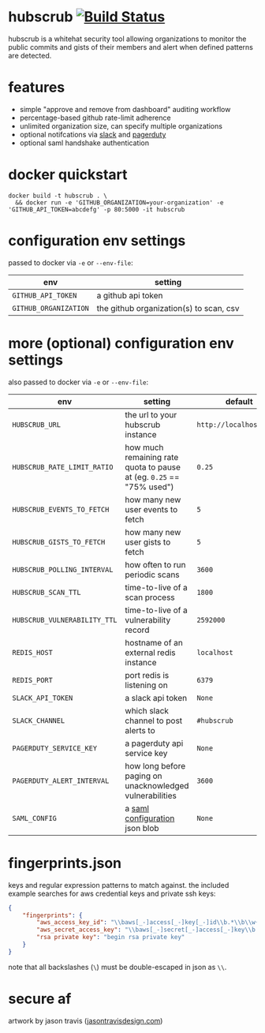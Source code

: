# hubscrub [![Build Status](https://travis-ci.org/sschneid/hubscrub.svg?branch=master)](https://travis-ci.org/sschneid/hubscrub)

hubscrub is a whitehat security tool allowing organizations to monitor the public commits and gists of their members and alert when defined patterns are detected.

# features

- simple "approve and remove from dashboard" auditing workflow
- percentage-based github rate-limit adherence
- unlimited organization size, can specify multiple organizations
- optional notifcations via [slack](https://slack.com) and [pagerduty](https://pagerduty.com/)
- optional saml handshake authentication

# docker quickstart

```
docker build -t hubscrub . \
  && docker run -e 'GITHUB_ORGANIZATION=your-organization' -e 'GITHUB_API_TOKEN=abcdefg' -p 80:5000 -it hubscrub
```

# configuration env settings

passed to docker via `-e` or `--env-file`:

| env | setting |
| --- | --- |
| `GITHUB_API_TOKEN` | a github api token |
| `GITHUB_ORGANIZATION` | the github organization(s) to scan, csv |

# more (optional) configuration env settings

also passed to docker via `-e` or `--env-file`:

| env | setting | default |
| --- | --- | --- |
| `HUBSCRUB_URL` | the url to your hubscrub instance | `http://localhost:5000` |
| `HUBSCRUB_RATE_LIMIT_RATIO` | how much remaining rate quota to pause at (eg. `0.25` == "75% used") | `0.25` |
| `HUBSCRUB_EVENTS_TO_FETCH` | how many new user events to fetch | `5` |
| `HUBSCRUB_GISTS_TO_FETCH` | how many new user gists to fetch | `5` |
| `HUBSCRUB_POLLING_INTERVAL` | how often to run periodic scans | `3600` |
| `HUBSCRUB_SCAN_TTL` | time-to-live of a scan process | `1800` |
| `HUBSCRUB_VULNERABILITY_TTL` | time-to-live of a vulnerability record | `2592000` |
| `REDIS_HOST` | hostname of an external redis instance | `localhost` |
| `REDIS_PORT` | port redis is listening on | `6379` |
| `SLACK_API_TOKEN` | a slack api token | `None` |
| `SLACK_CHANNEL` | which slack channel to post alerts to | `#hubscrub` |
| `PAGERDUTY_SERVICE_KEY` | a pagerduty api service key | `None` |
| `PAGERDUTY_ALERT_INTERVAL` | how long before paging on unacknowledged vulnerabilities | `3600` |
| `SAML_CONFIG` | a [saml configuration](https://github.com/onelogin/python3-saml#settings) json blob | `None` |

# fingerprints.json

keys and regular expression patterns to match against.  the included example searches for aws credential keys and private ssh keys:

```json
{
    "fingerprints": {
        "aws_access_key_id": "\\baws[_-]access[_-]key[_-]id\\b.*\\b\\w{20}\\b",
        "aws_secret_access_key": "\\baws[_-]secret[_-]access[_-]key\\b.*\\b.*\\b[0-9a-zA-Z_\\+\\/]{40}\\b",
        "rsa private key": "begin rsa private key"
    }
}
```

note that all backslashes (`\`) must be double-escaped in json as `\\`.

# secure af

artwork by jason travis ([jasontravisdesign.com](https://jasontravisdesign.com/))
